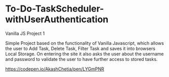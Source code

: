 # To-Do-TaskScheduler-withUserAuthentication
Vanilla JS Project 1

Simple Project based on the functionality of Vanilla Javascript, which allows the user to Add Task, Delete Task, Filter Task and saves it into browsers Local Storage. On entering the site it also asks the user about the username and password to validate the user to have further access to stored tasks.

https://codepen.io/AkashChetia/pen/LYGmPNR
